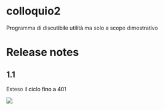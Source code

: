 # colloquio2
Programma di discutibile utilità ma solo a scopo dimostrativo

# Release notes
## 1.1
Esteso il ciclo fino a 401

![](https://giffiles.alphacoders.com/323/3237.gif)

